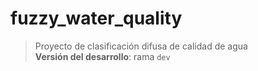 # fuzzy_water_quality

> Proyecto de clasificación difusa de calidad de agua  
> **Versión del desarrollo**: rama `dev`

